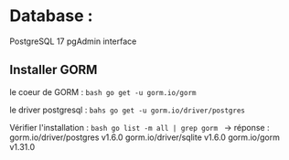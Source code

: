 # Database :

PostgreSQL 17
pgAdmin interface

## Installer GORM

le coeur de GORM :
`bash
go get -u gorm.io/gorm
`

le driver postgresql :
`bahs
go get -u gorm.io/driver/postgres
`

Vérifier l'installation :
`bash
go list -m all | grep gorm
`
-> réponse :
    gorm.io/driver/postgres v1.6.0
    gorm.io/driver/sqlite v1.6.0
    gorm.io/gorm v1.31.0